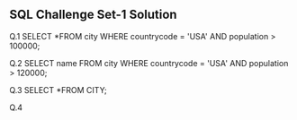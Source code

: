 ## SQL Challenge Set-1 Solution

Q.1    SELECT *FROM city WHERE countrycode = 'USA' AND population > 100000;

Q.2    SELECT name FROM  city WHERE countrycode = 'USA' AND population > 120000;

Q.3    SELECT *FROM CITY;

Q.4    
